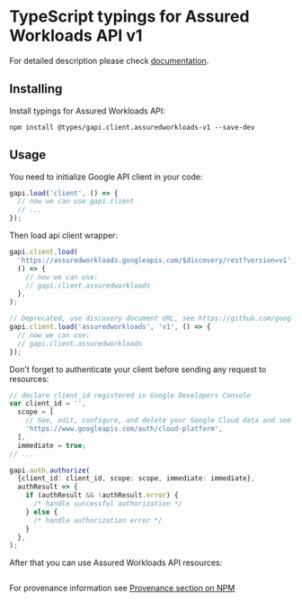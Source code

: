 # TypeScript typings for Assured Workloads API v1

For detailed description please check [documentation](https://cloud.google.com/learnmoreurl).

## Installing

Install typings for Assured Workloads API:

```
npm install @types/gapi.client.assuredworkloads-v1 --save-dev
```

## Usage

You need to initialize Google API client in your code:

```typescript
gapi.load('client', () => {
  // now we can use gapi.client
  // ...
});
```

Then load api client wrapper:

```typescript
gapi.client.load(
  'https://assuredworkloads.googleapis.com/$discovery/rest?version=v1',
  () => {
    // now we can use:
    // gapi.client.assuredworkloads
  },
);
```

```typescript
// Deprecated, use discovery document URL, see https://github.com/google/google-api-javascript-client/blob/master/docs/reference.md#----gapiclientloadname----version----callback--
gapi.client.load('assuredworkloads', 'v1', () => {
  // now we can use:
  // gapi.client.assuredworkloads
});
```

Don't forget to authenticate your client before sending any request to resources:

```typescript
// declare client_id registered in Google Developers Console
var client_id = '',
  scope = [
    // See, edit, configure, and delete your Google Cloud data and see the email address for your Google Account.
    'https://www.googleapis.com/auth/cloud-platform',
  ],
  immediate = true;
// ...

gapi.auth.authorize(
  {client_id: client_id, scope: scope, immediate: immediate},
  authResult => {
    if (authResult && !authResult.error) {
      /* handle successful authorization */
    } else {
      /* handle authorization error */
    }
  },
);
```

After that you can use Assured Workloads API resources: <!-- TODO: make this work for multiple namespaces -->

```typescript

```

For provenance information see [Provenance section on NPM](https://www.npmjs.com/package/@maxim_mazurok/gapi.client.assuredworkloads-v1#Provenance:~:text=none-,Provenance,-Built%20and%20signed)
